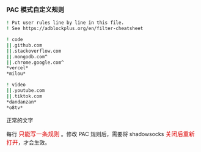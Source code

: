 ### PAC 模式自定义规则

```bash
! Put user rules line by line in this file.
! See https://adblockplus.org/en/filter-cheatsheet

! code
||.github.com
||.stackoverflow.com
||.mongodb.com^
||.chrome.google.com^
*vercel*
*milou*

! video
||.youtube.com
||.tiktok.com
*dandanzan*
*o8tv*


```

正常的文字

每行 <font color=#dd0000 size=4>`只能写一条规则`</font> 。修改 PAC 规则后，需要将 shadowsocks <font color=#dd0000 size=4>`关闭后重新打开`</font>，才会生效。
